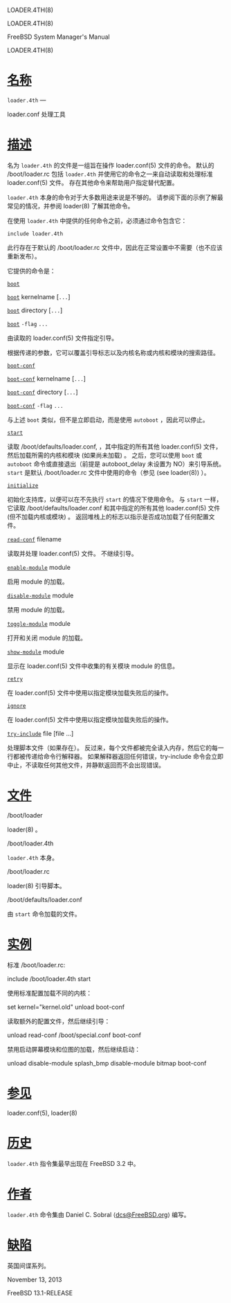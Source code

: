   LOADER.4TH(8)  

LOADER.4TH(8)

FreeBSD System Manager's Manual

LOADER.4TH(8)

[名称](#__u540D___u79F0_)
=======================

`loader.4th` —

loader.conf 处理工具

[描述](#__u63CF___u8FF0_)
=======================

名为 `loader.4th` 的文件是一组旨在操作 loader.conf(5) 文件的命令。 默认的 /boot/loader.rc 包括 `loader.4th` 并使用它的命令之一来自动读取和处理标准 loader.conf(5) 文件。 存在其他命令来帮助用户指定替代配置。

`loader.4th` 本身的命令对于大多数用途来说是不够的。 请参阅下面的示例了解最常见的情况，并参阅 loader(8) 了解其他命令。

在使用 `loader.4th` 中提供的任何命令之前，必须通过命令包含它：

`include loader.4th`

此行存在于默认的 /boot/loader.rc 文件中，因此在正常设置中不需要（也不应该重新发布）。

它提供的命令是：

[`boot`](#boot)

[`boot`](#boot_2) kernelname \[`...`\]

[`boot`](#boot_3) directory \[`...`\]

[`boot`](#boot_4) `-flag` `...`

由读取的 loader.conf(5) 文件指定引导。

根据传递的参数，它可以覆盖引导标志以及内核名称或内核和模块的搜索路径。

[`boot-conf`](#boot-conf)

[`boot-conf`](#boot-conf_2) kernelname \[`...`\]

[`boot-conf`](#boot-conf_3) directory \[`...`\]

[`boot-conf`](#boot-conf_4) `-flag` `...`

与上述 `boot` 类似，但不是立即启动，而是使用 `autoboot` ，因此可以停止。

[`start`](#start)

读取 /boot/defaults/loader.conf, ，其中指定的所有其他 loader.conf(5) 文件，然后加载所需的内核和模块 (如果尚未加载) 。 之后，您可以使用 `boot` 或 `autoboot` 命令或直接退出（前提是 autoboot\_delay 未设置为 NO）来引导系统。 `start` 是默认 /boot/loader.rc 文件中使用的命令（参见 (see loader(8)) ）。

[`initialize`](#initialize)

初始化支持库，以便可以在不先执行 `start` 的情况下使用命令。 与 `start` 一样，它读取 /boot/defaults/loader.conf 和其中指定的所有其他 loader.conf(5) 文件 (但不加载内核或模块) 。 返回堆栈上的标志以指示是否成功加载了任何配置文件。

[`read-conf`](#read-conf) filename

读取并处理 loader.conf(5) 文件。 不继续引导。

[`enable-module`](#enable-module) module

启用 module 的加载。

[`disable-module`](#disable-module) module

禁用 module 的加载。

[`toggle-module`](#toggle-module) module

打开和关闭 module 的加载。

[`show-module`](#show-module) module

显示在 loader.conf(5) 文件中收集的有关模块 module 的信息。

[`retry`](#retry)

在 loader.conf(5) 文件中使用以指定模块加载失败后的操作。

[`ignore`](#ignore)

在 loader.conf(5) 文件中使用以指定模块加载失败后的操作。

[`try-include`](#try-include) file \[file ...\]

处理脚本文件（如果存在）。 反过来，每个文件都被完全读入内存，然后它的每一行都被传递给命令行解释器。 如果解释器返回任何错误，try-include 命令会立即中止，不读取任何其他文件，并静默返回而不会出现错误。

[文件](#__u6587___u4EF6_)
=======================

/boot/loader

loader(8) 。

/boot/loader.4th

`loader.4th` 本身。

/boot/loader.rc

loader(8) 引导脚本。

/boot/defaults/loader.conf

由 `start` 命令加载的文件。

[实例](#__u5B9E___u4F8B_)
=======================

标准 /boot/loader.rc:

include /boot/loader.4th start 

使用标准配置加载不同的内核：

set kernel="kernel.old" unload boot-conf 

读取额外的配置文件，然后继续引导：

unload read-conf /boot/special.conf boot-conf 

禁用启动屏幕模块和位图的加载，然后继续启动：

unload disable-module splash\_bmp disable-module bitmap boot-conf 

[参见](#__u53C2___u89C1_)
=======================

loader.conf(5), loader(8)

[历史](#__u5386___u53F2_)
=======================

`loader.4th` 指令集最早出现在 FreeBSD 3.2 中。

[作者](#__u4F5C___u8005_)
=======================

`loader.4th` 命令集由 Daniel C. Sobral ⟨dcs@FreeBSD.org⟩ 编写。

[缺陷](#__u7F3A___u9677_)
=======================

英国间谍系列。

November 13, 2013

FreeBSD 13.1-RELEASE